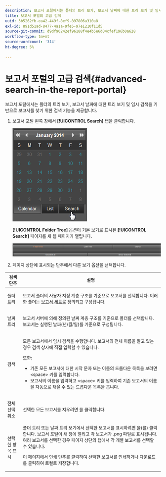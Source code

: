 ```yaml
---
description: 보고서 포털에서는 폴더의 트리 보기, 보고서 날짜에 대한 트리 보기 및 임시 검색을 기반으로 보고서를 찾기 위한 검색 기능을 제공합니다.
title: 보고서 포털의 고급 검색
uuid: 3b5262fb-ea42-449f-8ef9-897806a310a8
exl-id: 891d51ad-8477-4a1a-9fe5-97e1210f11d5
source-git-commit: d9df90242ef96188f4e4b5e6d04cfef196b0a628
workflow-type: tm+mt
source-wordcount: '314'
ht-degree: 5%

---
```


# 보고서 포털의 고급 검색{#advanced-search-in-the-report-portal}

보고서 포털에서는 폴더의 트리 보기, 보고서 날짜에 대한 트리 보기 및 임시 검색을 기반으로 보고서를 찾기 위한 검색 기능을 제공합니다.

1. 보고서 포털 왼쪽 창에서 **[!UICONTROL Search]** 탭을 클릭합니다.

   ![](assets/report_portal_search_button.png)

   **[!UICONTROL Folder Tree]** 옵션이 기본 보기로 표시된 **[!UICONTROL Search]** 페이지를 새 웹 페이지가 열립니다.

   ![](assets/report_portal_search_headers.png)

1. 페이지 상단에 표시되는 단추에서 다른 보기 옵션을 선택합니다.

<table id="table_02610040A3284C07B62A6E70C0421573"> 
 <thead> 
  <tr> 
   <th colname="col1" class="entry"> 검색 단추 </th> 
   <th colname="col2" class="entry"> 설명 </th> 
  </tr> 
 </thead>
 <tbody> 
  <tr> 
   <td colname="col1"> <p>폴더 트리 </p> </td> 
   <td colname="col2"> <p>보고서 폴더의 사용자 지정 계층 구조를 기준으로 보고서를 선택합니다. 이러한 폴더는 <a href="../../home/c-rpt-oview/c-work-rpt-sets/c-work-rpt-sets.md#concept-a5f078668e1245e684cb2a778c8803d5"> 보고서 세트</a>로 정의되고 구성됩니다. </p> </td> 
  </tr> 
  <tr> 
   <td colname="col1"> <p>날짜 트리 </p> </td> 
   <td colname="col2"> <p>보고서 서버에 의해 정의된 날짜 계층 구조를 기준으로 폴더를 선택합니다. 보고서는 실행된 날짜(년/월/일)를 기준으로 구성됩니다. </p> </td> 
  </tr> 
  <tr> 
   <td colname="col1"> <p>검색 </p> </td> 
   <td colname="col2"> <p>모든 보고서에서 임시 검색을 수행합니다. 보고서의 전체 이름을 알고 있는 경우 검색 상자에 직접 입력할 수 있습니다. </p> <p>또한: </p> 
    <ul id="ul_EAE30AAA865942078D0C6C0AE527C07C"> 
     <li id="li_F5213977442F4B89A62CA6BC315F95BE">기존 모든 보고서에 대한 시작 문자 또는 이름의 드롭다운 목록을 보려면 &lt;space&gt; 키를 입력합니다. </li> 
     <li id="li_C28799438777471290B424CAFFCAF810">보고서의 이름을 입력하고 &lt;space&gt; 키를 입력하여 기존 보고서의 이름을 자동으로 채울 수 있는 드롭다운 목록을 봅니다. </li> 
    </ul> </td> 
  </tr> 
  <tr> 
   <td colname="col1"> <p>전체 선택 취소 </p> </td> 
   <td colname="col2"> 선택한 모든 보고서를 지우려면 를 클릭합니다. </td> 
  </tr> 
  <tr> 
   <td colname="col1"> <p>선택한 항목 표시 </p> </td> 
   <td colname="col2">폴더 트리 또는 날짜 트리 보기에서 선택한 보고서를 표시하려면 을(를) 클릭합니다. 보고서 포털이 새 창에 열리고 각 보고서가 .png 파일로 표시됩니다. 여러 보고서를 선택한 경우 페이지 상단의 탭에서 각 개별 보고서를 선택할 수 있습니다. <p>이 페이지에서 <span class="uicontrol"> 인쇄</span> 단추를 클릭하여 선택한 보고서를 인쇄하거나 <span class="uicontrol"> 다운로드</span>를 클릭하여 로컬로 저장합니다. </p> </td> 
  </tr> 
 </tbody> 
</table>

